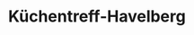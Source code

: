 ---
title: "Küchentreff-Havelberg"
url: /hansestadt-havelberg/kuechentreff-havelberg/
shop: Küchen
---